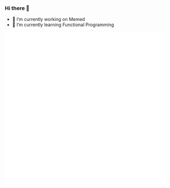 ### Hi there 👋

- 🔭 I’m currently working on Memed
- 🌱 I’m currently learning Functional Programming

<!--
**victorhsantiago/victorhsantiago** is a ✨ _special_ ✨ repository because its `README.md` (this file) appears on your GitHub profile.

Here are some ideas to get you started:

- 👯 I’m looking to collaborate on ...
- 🤔 I’m looking for help with ...
- 💬 Ask me about ...
- 📫 How to reach me: ...
- 😄 Pronouns: ...
- ⚡ Fun fact: ...
-->

![Metrics](https://github.com/victorhsantiago/victorhsantiago/blob/master/github-metrics.svg)
